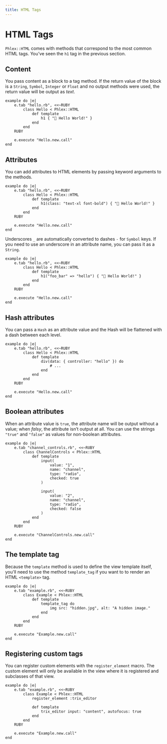 ```yaml
---
title: HTML Tags
---
```


# HTML Tags

`Phlex::HTML` comes with methods that correspond to the most common HTML tags. You’ve seen the `h1` tag in the previous section.


## Content

You pass content as a block to a tag method. If the return value of the block is a `String`, `Symbol`, `Integer` or `Float` and no output methods were used, the return value will be output as *text*.

```phlex
example do |e|
	e.tab "hello.rb", <<~RUBY
		class Hello < Phlex::HTML
			def template
				h1 { "👋 Hello World!" }
			end
		end
	RUBY

	e.execute "Hello.new.call"
end
```

## Attributes

You can add attributes to HTML elements by passing keyword arguments to the methods.

```phlex
example do |e|
	e.tab "hello.rb", <<~RUBY
		class Hello < Phlex::HTML
			def template
				h1(class: "text-xl font-bold") { "👋 Hello World!" }
			end
		end
	RUBY

	e.execute "Hello.new.call"
end
```

Underscores `_` are automatically converted to dashes `-` for `Symbol` keys. If you need to use an underscore in an attribute name, you can pass it as a `String`.

```phlex
example do |e|
	e.tab "hello.rb", <<~RUBY
		class Hello < Phlex::HTML
			def template
				h1("foo_bar" => "hello") { "👋 Hello World!" }
			end
		end
	RUBY

	e.execute "Hello.new.call"
end
```

## Hash attributes

You can pass a `Hash` as an attribute value and the Hash will be flattened with a dash between each level.

```phlex
example do |e|
	e.tab "hello.rb", <<~RUBY
		class Hello < Phlex::HTML
			def template
				div(data: { controller: "hello" }) do
					# ...
				end
			end
		end
	RUBY

	e.execute "Hello.new.call"
end
```


## Boolean attributes

When an attribute value is `true`, the attribute name will be output without a value; when _falsy_, the attribute isn’t output at all. You can use the strings `"true"` and `"false"` as values for non-boolean attributes.

```phlex
example do |e|
	e.tab "channel_controls.rb", <<~RUBY
		class ChannelControls < Phlex::HTML
			def template
				input(
					value: "1",
					name: "channel",
					type: "radio",
					checked: true
				)

				input(
					value: "2",
					name: "channel",
					type: "radio",
					checked: false
				)
			end
		end
	RUBY

	e.execute "ChannelControls.new.call"
end
```

## The template tag

Because the `template` method is used to define the view template itself, you'll need to use the method `template_tag` if you want to to render an HTML `<template>` tag.

```phlex
example do |e|
	e.tab "example.rb", <<~RUBY
		class Example < Phlex::HTML
			def template
				template_tag do
					img src: "hidden.jpg", alt: "A hidden image."
				end
			end
		end
	RUBY

	e.execute "Example.new.call"
end
```

## Registering custom tags

You can register custom elements with the `register_element` macro. The custom element will only be available in the view where it is registered and subclasses of that view.

```phlex
example do |e|
	e.tab "example.rb", <<~RUBY
		class Example < Phlex::HTML
			register_element :trix_editor

			def template
				trix_editor input: "content", autofocus: true
			end
		end
	RUBY

	e.execute "Example.new.call"
end
```
